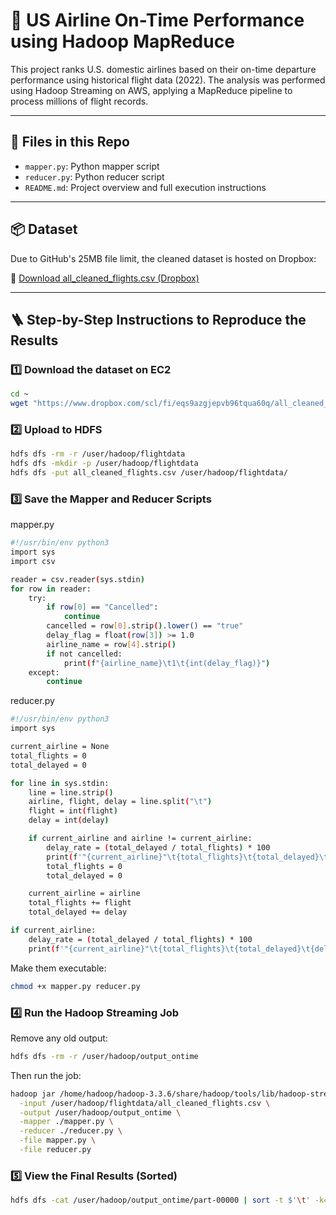 # 🛫 US Airline On-Time Performance using Hadoop MapReduce

This project ranks U.S. domestic airlines based on their on-time departure performance using historical flight data (2022). The analysis was performed using Hadoop Streaming on AWS, applying a MapReduce pipeline to process millions of flight records.

---

## 📁 Files in this Repo

- `mapper.py`: Python mapper script
- `reducer.py`: Python reducer script
- `README.md`: Project overview and full execution instructions

---

## 📦 Dataset

Due to GitHub's 25MB file limit, the cleaned dataset is hosted on Dropbox:

🔗 [Download all_cleaned_flights.csv (Dropbox)](https://www.dropbox.com/scl/fi/eqs9azgjepvb96tqua60q/all_cleaned_flights.csv?rlkey=kmhvlm4duc5k1req4vhqxk6hf&st=ypt0k7fn&dl=1)

---

## 🪜 Step-by-Step Instructions to Reproduce the Results

### 1️⃣ Download the dataset on EC2

```bash
cd ~
wget "https://www.dropbox.com/scl/fi/eqs9azgjepvb96tqua60q/all_cleaned_flights.csv?rlkey=kmhvlm4duc5k1req4vhqxk6hf&st=ypt0k7fn&dl=1" -O all_cleaned_flights.csv
```

### 2️⃣ Upload to HDFS
```bash
hdfs dfs -rm -r /user/hadoop/flightdata
hdfs dfs -mkdir -p /user/hadoop/flightdata
hdfs dfs -put all_cleaned_flights.csv /user/hadoop/flightdata/
```

### 3️⃣ Save the Mapper and Reducer Scripts
mapper.py
```bash
#!/usr/bin/env python3
import sys
import csv

reader = csv.reader(sys.stdin)
for row in reader:
    try:
        if row[0] == "Cancelled":
            continue
        cancelled = row[0].strip().lower() == "true"
        delay_flag = float(row[3]) >= 1.0
        airline_name = row[4].strip()
        if not cancelled:
            print(f"{airline_name}\t1\t{int(delay_flag)}")
    except:
        continue
```
reducer.py
```bash
#!/usr/bin/env python3
import sys

current_airline = None
total_flights = 0
total_delayed = 0

for line in sys.stdin:
    line = line.strip()
    airline, flight, delay = line.split("\t")
    flight = int(flight)
    delay = int(delay)

    if current_airline and airline != current_airline:
        delay_rate = (total_delayed / total_flights) * 100
        print(f'"{current_airline}"\t{total_flights}\t{total_delayed}\t{delay_rate:.2f}')
        total_flights = 0
        total_delayed = 0

    current_airline = airline
    total_flights += flight
    total_delayed += delay

if current_airline:
    delay_rate = (total_delayed / total_flights) * 100
    print(f'"{current_airline}"\t{total_flights}\t{total_delayed}\t{delay_rate:.2f}')
```
Make them executable:
```bash
chmod +x mapper.py reducer.py
```
### 4️⃣ Run the Hadoop Streaming Job
Remove any old output:
```bash
hdfs dfs -rm -r /user/hadoop/output_ontime
```
Then run the job:
```bash
hadoop jar /home/hadoop/hadoop-3.3.6/share/hadoop/tools/lib/hadoop-streaming-3.3.6.jar \
  -input /user/hadoop/flightdata/all_cleaned_flights.csv \
  -output /user/hadoop/output_ontime \
  -mapper ./mapper.py \
  -reducer ./reducer.py \
  -file mapper.py \
  -file reducer.py
```

### 5️⃣ View the Final Results (Sorted)
```bash
hdfs dfs -cat /user/hadoop/output_ontime/part-00000 | sort -t $'\t' -k4 -n
```
